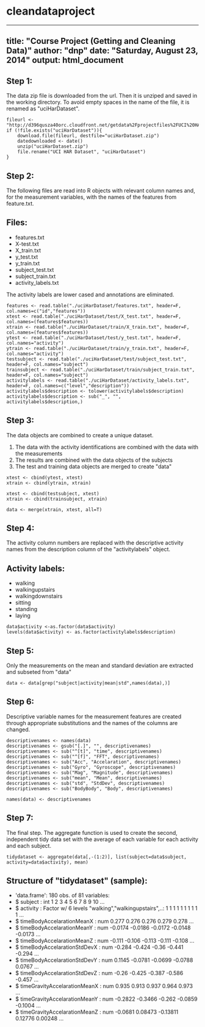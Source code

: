 cleandataproject
================
---
title: "Course Project (Getting and Cleaning Data)"
author: "dnp"
date: "Saturday, August 23, 2014"
output: html_document
---

Step 1:
-------
The data zip file is downloaded from the url. Then it is unziped and saved in the working directory.
To avoid empty spaces in the name of the file, it is renamed as "uciHarDataset".

```
fileurl <- "http://d396qusza40orc.cloudfront.net/getdata%2Fprojectfiles%2FUCI%20HAR%20Dataset.zip"  
if (!file.exists("uciHarDataset")){  
    download.file(fileurl, destfile="uciHarDataset.zip")  
    datedownloaded <- date()  
    unzip("uciHarDataset.zip")  
    file.rename("UCI HAR Dataset", "uciHarDataset")  
}  
```

Step 2:
-------
The following files are read into R objects with relevant column names and, for the measurement variables, with the names of the features from feature.txt.
    
Files:
------
- features.txt
- X-test.txt
- X_train.txt
- y_test.txt
- y_train.txt
- subject_test.txt
- subject_train.txt
- activity_labels.txt
    
The activity labels are lower cased and annotations are eliminated.

```
features <- read.table("./uciHarDataset/features.txt", header=F, col.names=c("id","features"))
xtest <- read.table("./uciHarDataset/test/X_test.txt", header=F, col.names=(features$features))
xtrain <- read.table("./uciHarDataset/train/X_train.txt", header=F, col.names=(features$features))
ytest <- read.table("./uciHarDataset/test/y_test.txt", header=F, col.names="activity")
ytrain <- read.table("./uciHarDataset/train/y_train.txt", header=F, col.names="activity")
testsubject <- read.table("./uciHarDataset/test/subject_test.txt", header=F, col.names="subject")
trainsubject <- read.table("./uciHarDataset/train/subject_train.txt", header=F, col.names="subject")
activitylabels <- read.table("./uciHarDataset/activity_labels.txt", header=F, col.names=c("level","description"))
activitylabels$description <- tolower(activitylabels$description)
activitylabels$description <- sub("_", "", activitylabels$description,)
```

Step 3:
-------
The data objects are combined to create a unique dataset. 

1. The data with the activity identifications are combined with the data with the measurements
2. The results are combined with the data objects of the subjects
3. The test and training data objects are merged to create "data"

```
xtest <- cbind(ytest, xtest)
xtrain <- cbind(ytrain, xtrain)

xtest <- cbind(testsubject, xtest)
xtrain <- cbind(trainsubject, xtrain)

data <- merge(xtrain, xtest, all=T)
```

Step 4:
-------
The activity column numbers are replaced with the descriptive activity names from the description column of the "activitylabels" object.

Activity labels:
----------------
- walking
- walkingupstairs
- walkingdownstairs
- sitting
- standing
- laying

```
data$activity <-as.factor(data$activity)
levels(data$activity) <- as.factor(activitylabels$description)
```

Step 5:
-------
Only the measurements on the mean and standard deviation are extracted and subseted from "data"

```
data <- data[grep("subject|activity|mean|std",names(data),)]
```

Step 6:
-------
Descriptive variable names for the measurement features are created through appropriate substitutions and the names of the columns are changed.

```
descriptivenames <- names(data)
descriptivenames <- gsub("[.]", "", descriptivenames)
descriptivenames <- sub("^[t]", "time", descriptivenames) 
descriptivenames <- sub("^[f]", "FFT", descriptivenames)
descriptivenames <- sub("Acc", "Accelaration", descriptivenames)
descriptivenames <- sub("Gyro", "Gyroscope", descriptivenames)
descriptivenames <- sub("Mag", "Magnitude", descriptivenames)
descriptivenames <- sub("mean", "Mean", descriptivenames)
descriptivenames <- sub("std", "StdDev", descriptivenames)
descriptivenames <- sub("BodyBody", "Body", descriptivenames)

names(data) <- descriptivenames
```

Step 7:
-------
The final step. The aggregate function is used to create the second, independent tidy data set with the average of each variable for each activity and each subject.

```
tidydataset <- aggregate(data[,-(1:2)], list(subject=data$subject, activity=data$activity), mean)
```
Structure of "tidydataset" (sample):
------------------------------------
- 'data.frame':    180 obs. of  81 variables:
-  $ subject                                 : int  1 2 3 4 5 6 7 8 9 10 ...
-  $ activity                                : Factor w/ 6 levels "walking","walkingupstairs",..: 1 1 1 1 1 1 1 1 1 1 ...
-  $ timeBodyAccelarationMeanX               : num  0.277 0.276 0.276 0.279 0.278 ...
-  $ timeBodyAccelarationMeanY               : num  -0.0174 -0.0186 -0.0172 -0.0148 -0.0173 ...
-  $ timeBodyAccelarationMeanZ               : num  -0.111 -0.106 -0.113 -0.111 -0.108 ...
-  $ timeBodyAccelarationStdDevX             : num  -0.284 -0.424 -0.36 -0.441 -0.294 ...
-  $ timeBodyAccelarationStdDevY             : num  0.1145 -0.0781 -0.0699 -0.0788 0.0767 ...
-  $ timeBodyAccelarationStdDevZ             : num  -0.26 -0.425 -0.387 -0.586 -0.457 ...
-  $ timeGravityAccelarationMeanX            : num  0.935 0.913 0.937 0.964 0.973 ...
-  $ timeGravityAccelarationMeanY            : num  -0.2822 -0.3466 -0.262 -0.0859 -0.1004 ...
-  $ timeGravityAccelarationMeanZ            : num  -0.0681 0.08473 -0.13811 0.12776 0.00248 ...
